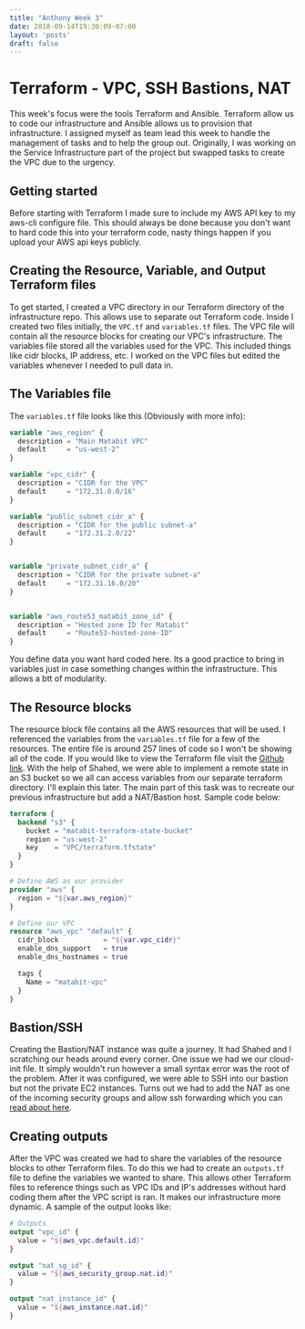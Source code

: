 ```yaml
---
title: "Anthony Week 3"
date: 2018-09-14T19:30:09-07:00
layout: 'posts'
draft: false
---
```

# Terraform - VPC, SSH Bastions, NAT
This week's focus were the tools Terraform and Ansible. Terraform allow us to code our infrastructure and Ansible allows us to provision that infrastructure. I assigned myself as team lead this week to handle the management of tasks and to help the group out. Originally, I was working on the Service Infrastructure part of the project but swapped tasks to create the VPC due to the urgency. 

## Getting started
Before starting with Terraform I made sure to include my AWS API key to my aws-cli configure file. This should always be done because you don't want to hard code this into your terraform code, nasty things happen if you upload your AWS api keys publicly.

## Creating the Resource, Variable, and Output Terraform files
 To get started, I created a VPC directory in our Terraform directory of the infrastructure repo. This allows use to separate out Terraform code. Inside I created two files initially, the `VPC.tf` and `variables.tf` files. The VPC file will contain all the resource blocks for creating our VPC's infrastructure. The variables file stored all the variables used for the VPC. This included things like cidr blocks, IP address, etc. I worked on the VPC files but edited the variables whenever I needed to pull data in.

## The Variables file
The `variables.tf` file looks like this (Obviously with more info):

``` Terraform
variable "aws_region" {
  description = "Main Matabit VPC"
  default     = "us-west-2"
}

variable "vpc_cidr" {
  description = "CIDR for the VPC"
  default     = "172.31.0.0/16"
}

variable "public_subnet_cidr_a" {
  description = "CIDR for the public subnet-a"
  default     = "172.31.2.0/22"
}


variable "private_subnet_cidr_a" {
  description = "CIDR for the private subnet-a"
  default     = "172.31.16.0/20"
}


variable "aws_route53_matabit_zone_id" {
  description = "Hosted zone ID for Matabit"
  default     = "Route53-hosted-zone-ID"
}
```

You define data you want hard coded here. Its a good practice to bring in variables just in case something changes within the infrastructure. 
This allows a btt of modularity. 

## The Resource blocks
The resource block file contains all the AWS resources that will be used. I referenced the variables from the `variables.tf` file for a few of the resources. The entire file is around 257 lines of code so I won't be showing all of the code. If you would like to view the Terraform file visit the [Github link](https://github.com/CSUN-SeniorDesign/matabit-infrastructure/blob/master/Terraform/VPC/VPC.tf). With the help of Shahed, we were able to implement a remote state in an S3 bucket so we all can access variables from our separate terraform directory. I'll explain this later. The main part of this task was to recreate our previous infrastructure but add a NAT/Bastion host. Sample code below: 

``` Terraform
terraform {
  backend "s3" {
    bucket = "matabit-terraform-state-bucket"
    region = "us-west-2"
    key    = "VPC/terraform.tfstate"
  }
}

# Define AWS as our provider
provider "aws" {
  region = "${var.aws_region}"
}

# Define our VPC
resource "aws_vpc" "default" {
  cidr_block           = "${var.vpc_cidr}"
  enable_dns_support   = true
  enable_dns_hostnames = true

  tags {
    Name = "matabit-vpc"
  }
}

```

## Bastion/SSH
Creating the Bastion/NAT instance was quite a journey. It had Shahed and I scratching our heads around every corner. One issue we had we our cloud-init file. It simply wouldn't run however a small syntax error was the root of the problem. After it was configured, we were able to SSH into our bastion but not the private EC2 instances. Turns out we had to add the NAT as one of the incoming security groups and allow ssh forwarding which you can [read about here](https://github.com/CSUN-SeniorDesign/matabit-infrastructure/blob/master/docs/aws_docs/aws-ssh-bastion-forwarding.md). 

## Creating outputs
After the VPC was created we had to share the variables of the resource blocks to other Terraform files. To do this we had to create an `outputs.tf` file to define the variables we wanted to share. This allows other Terraform files to reference things such as VPC IDs and IP's addresses without hard coding them after the VPC script is ran. It makes our infrastructure more dynamic. A sample of the output looks like: 

``` Terraform
# Outputs
output "vpc_id" {
  value = "${aws_vpc.default.id}"
}

output "nat_sg_id" {
  value = "${aws_security_group.nat.id}"
}

output "nat_instance_id" {
  value = "${aws_instance.nat.id}"
}
```